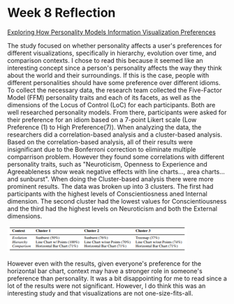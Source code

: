 Week 8 Reflection
==
[Exploring How Personality Models Information Visualization Preferences](https://virtual.ieeevis.org/paper_s-short-1204.html)

The study focused on whether personality affects a user's preferences for different visualizations, specifically in hierarchy, evolution over time, and comparison contexts. I chose to read this because it seemed like an interesting concept since a person's personality affects the way they think about the world and their surroundings. If this is the case, people with different personalities should have some preference over different idioms. To collect the necessary data, the research team collected the Five-Factor Model (FFM) personality traits and each of its facets, as well as the dimensions of the Locus of Control (LoC) for each participants. Both are well researched personality models. From there, participants were asked for their preference for an idiom based on a 7-point Likert scale (Low Preference (1) to High Preference(7)). When analyzing the data, the researchers did a correlation-based analysis and a cluster-based analysis. Based on the correlation-based analysis, all of their results were insignificant due to the Bonferroni correction to eliminate multiple comparrison problem. However they found some correlations with different personality traits, such as "Neuroticism, Openness to Experience and Agreeableness show weak negative effects with line charts..., area charts... and sunburst". When doing the Cluster-based analysis there were more prominent results. The data was broken up into 3 clusters. The first had participants with the highest levels of Conscientiosness aned Internal dimension. The second cluster had the lowest values for Conscientiousness and the third had the highest levels on Neuroticism and both the External dimensions. 

![Cluster-Based Findings](images/week8.png)

However even with the results, given everyone's preference for the horizontal bar chart, context may have a stronger role in someone's preference than personality. It was a bit disappointing for me to read since a lot of the results were not significant. However, I do think this was an interesting study and that visualizations are not one-size-fits-all.
